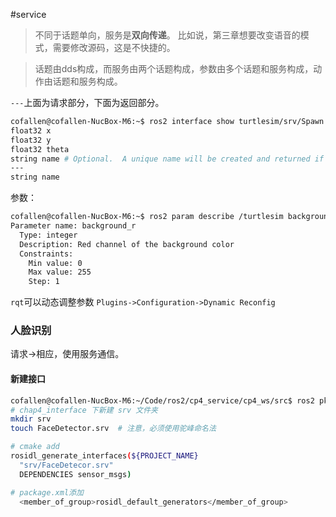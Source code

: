 #service
> 不同于话题单向，服务是**双向传递**。
> 比如说，第三章想要改变语音的模式，需要修改源码，这是不快捷的。

> 话题由dds构成，而服务由两个话题构成，参数由多个话题和服务构成，动作由话题和服务构成。


`---`上面为请求部分，下面为返回部分。

```bash
cofallen@cofallen-NucBox-M6:~$ ros2 interface show turtlesim/srv/Spawn 
float32 x
float32 y
float32 theta
string name # Optional.  A unique name will be created and returned if this is empty
---
string name

```


参数：

```bash
cofallen@cofallen-NucBox-M6:~$ ros2 param describe /turtlesim background_r
Parameter name: background_r
  Type: integer
  Description: Red channel of the background color
  Constraints:
    Min value: 0
    Max value: 255
    Step: 1

```

`rqt`可以动态调整参数 `Plugins->Configuration->Dynamic Reconfig`

### 人脸识别

请求->相应，使用服务通信。

#### 新建接口

```bash
cofallen@cofallen-NucBox-M6:~/Code/ros2/cp4_service/cp4_ws/src$ ros2 pkg create chap4_interface --dependencies sensor_msgs rosidl_default_generators --license Apache-2.0
# chap4_interface 下新建 srv 文件夹
mkdir srv
touch FaceDetector.srv  # 注意，必须使用驼峰命名法
```

```bash
# cmake add
rosidl_generate_interfaces(${PROJECT_NAME}
  "srv/FaceDetecor.srv"
  DEPENDENCIES sensor_msgs)

# package.xml添加
  <member_of_group>rosidl_default_generators</member_of_group>

```